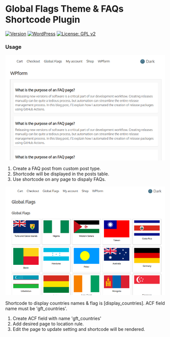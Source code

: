 
Global Flags Theme & FAQs Shortcode Plugin
====

[![Version](https://img.shields.io/badge/version-1.0-orange.svg)](https://github.com/razaqultegar/simple/releases) [![WordPress](https://img.shields.io/wordpress/v/akismet.svg)]() [![License: GPL v2](https://img.shields.io/badge/License-GPL%20v2-blue.svg)](https://github.com/razaqultegar/simple/blob/master/LICENSE)

### Usage

![Screenshot](faqs.png)

1) Create a FAQ post from custom post type. 
2) Shortcode will be displayed in the posts table.
3) Use shortcode on any page to dispaly FAQs.

![Screenshot](countries-flags.png)

Shortcode to display countries names & flag is [display_countries].
ACF field name must be 'gft_countries'.
1) Create ACF field with name 'gft_countries'
2) Add desired page to location rule. 
3) Edit the page to update setting and shortcode will be rendered.

